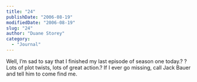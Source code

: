 ```yaml
---
title: "24"
publishDate: "2006-08-19"
modifiedDate: "2006-08-19"
slug: "24"
author: "Duane Storey"
category:
  - "Journal"
---
```


Well, I’m sad to say that I finished my last episode of season one today.? ? Lots of plot twists, lots of great action.? If I ever go missing, call Jack Bauer and tell him to come find me.